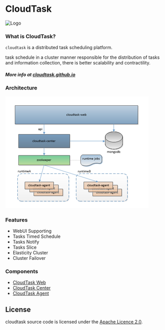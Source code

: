 # CloudTask

![Logo](https://avatars0.githubusercontent.com/u/28881302?s=150&v=4)

### What is CloudTask?
`cloudtask` is a distributed task scheduling platform.

task schedule in a cluster manner responsible for the distribution of tasks and information collection, there is better scalability and contractility.
##### More info at [cloudtask.github.io](https://cloudtask.github.io/cloudtask)

### Architecture

![Architecture](./docs/_media/cloudtask.png)

### Features   
* WebUI Supporting
* Tasks Timed Schedule
* Tasks Notify
* Tasks Slice
* Elasticity Cluster
* Cluster Failover 

### Components

* [CloudTask Web](https://github.com/cloudtask/cloudtask-web)
* [CloudTask Center](https://github.com/cloudtask/cloudtask-center)
* [CloudTask Agent](https://github.com/cloudtask/cloudtask-agent)

## License

cloudtask source code is licensed under the [Apache Licence 2.0](http://www.apache.org/licenses/LICENSE-2.0.html).   
